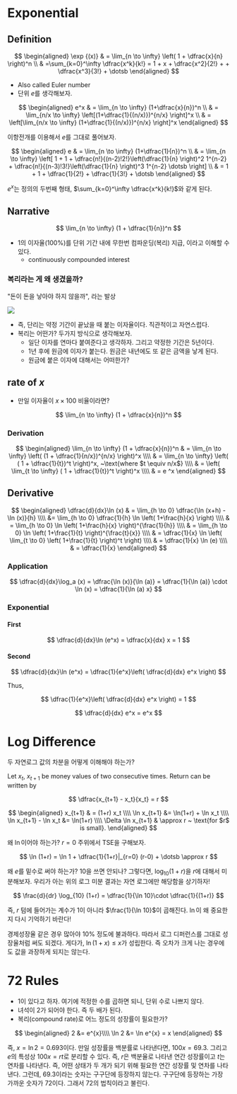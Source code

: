 
# Exponential 

## Definition 

$$
\begin{aligned}
\exp {(x)} & = \lim_{n \to \infty} \left( 1 + \dfrac{x}{n} \right)^n \\ 
& =\sum_{k=0}^\infty \dfrac{x^k}{k!} = 1 + x + \dfrac{x^2}{2!} + + \dfrac{x^3}{3!} + \dotsb
\end{aligned}
$$

* Also called Euler number 
* 단위 $e$를 생각해보자. 

$$
\begin{aligned}
e^x & = \lim_{n \to \infty} (1+\dfrac{x}{n})^n \\
& =  \lim_{n/x \to \infty} \left[(1+\dfrac{1}{(n/x)})^{n/x} \right]^x \\
& =  \left[\lim_{n/x \to \infty} (1+\dfrac{1}{(n/x)})^{n/x} \right]^x 
\end{aligned}
$$

이항전개를 이용해서 $e$를 그대로 풀어보자. 

$$
\begin{aligned}
e & = \lim_{n \to \infty} (1+\dfrac{1}{n})^n \\
& = \lim_{n \to \infty} \left[ 1 + 1 + \dfrac{n!}{(n-2)!2!}\left(\dfrac{1}{n} \right)^2 1^{n-2} + 
 \dfrac{n!}{(n-3)!3!}\left(\dfrac{1}{n} \right)^3 1^{n-2} 
\dotsb \right] \\
& = 1 + 1 + \dfrac{1}{2!} + 
 \dfrac{1}{3!} +  
\dotsb 
\end{aligned}
$$

$e^x$는 정의의 두번째 형태, $\sum_{k=0}^\infty \dfrac{x^k}{k!}$와 같게 된다. 

## Narrative 

$$
\lim_{n \to \infty} (1 + \dfrac{1}{n})^n
$$

* 1의 이자율(100%)를 단위 기간 내에 무한번 컴파운딩(복리) 지급, 이라고 이해할 수 있다. 
	+ continuously compounded interest 

### 복리라는 게 왜 생겼을까? 

"돈이 돈을 낳아야 하지 않을까", 라는 발상 

![](https://www.bok.or.kr/static/portal/img/ecostudy/es_da_fr_01_f.gif)

* 즉,  단리는 약정 기간이 끝났을 때 붙는 이자율이다. 직관적이고 자연스럽다. 
* 복리는 어떤가? 두가지 방식으로 생각해보자. 
	* 일단 이자를 연마다 붙여준다고 생각하자. 그리고 약정한 기간은 5년이다. 
	* 1년 후에 원금에 이자가 붙는다. 원금은 내년에도 또 같은 금액을 낳게 된다. 
	* 원금에 붙은 이자에 대해서는 어떠한가? 

## rate of $x$

* 만일 이자율이 $x \times 100$ 비율이라면? 

$$
\lim_{n \to \infty} (1 + \dfrac{x}{n})^n
$$

### Derivation 

$$
\begin{aligned}
\lim_{n \to \infty} (1 + \dfrac{x}{n})^n   & = \lim_{n \to \infty} \left( (1 + \dfrac{1}{n/x})^{n/x} \right)^x \\\\
& = \lim_{n \to \infty} \left( ( 1 + \dfrac{1}{t})^t \right)^x, ~\text{where $t \equiv n/x$} \\\\
& = \left( \lim_{t \to \infty} ( 1 + \dfrac{1}{t})^t \right)^x \\\\
& =  e ^x
\end{aligned}
$$

## Derivative 

$$
\begin{aligned}
\dfrac{d}{dx}\ln (x) & = \lim_{h \to 0} \dfrac{\ln (x+h) - \ln (x)}{h} \\\\
&=  \lim_{h \to 0} \dfrac{1}{h} \ln \left( 1+\frac{h}{x} \right) \\\\
& =  \lim_{h \to 0} \ln 
\left( 1+\frac{h}{x} \right)^{\frac{1}{h}} \\\\
& =  \lim_{h \to 0} \ln \left( 1+\frac{1}{t} \right)^{\frac{t}{x}} \\\\
& = \dfrac{1}{x} \ln \left( \lim_{t \to 0} \left( 1+\frac{1}{t} \right)^t \right) \\\\
& = \dfrac{1}{x} \ln (e) \\\\
& = \dfrac{1}{x}
\end{aligned}
$$

### Application 

$$
\dfrac{d}{dx}\log_a (x) = \dfrac{\ln (x)}{\ln (a)} = \dfrac{1}{\ln (a)} \cdot \ln (x) = \dfrac{1}{\ln (a) x}
$$

### Exponential 

#### First 

$$
\dfrac{d}{dx}\ln (e^x) = \dfrac{x}{dx} x = 1 
$$

#### Second 

$$
\dfrac{d}{dx}\ln (e^x) = \dfrac{1}{e^x}\left( \dfrac{d}{dx} e^x \right)
$$

Thus, 

$$
\dfrac{1}{e^x}\left( \dfrac{d}{dx} e^x \right) = 1
$$

$$
\dfrac{d}{dx} e^x = e^x
$$

# Log Difference 

두 자연로그 값의 차분을 어떻게 이해해야 하는가? 

Let $x_t$, $x_{t+1}$ be money values of two consecutive times. Return can be written by 

$$
\dfrac{x_{t+1} - x_t}{x_t}  = r
$$

$$
\begin{aligned}
x_{t+1} & = (1+r) x_t \\\\
\ln x_{t+1} &= \ln(1+r) + \ln x_t \\\\
\ln x_{t+1} - \ln x_t &= \ln(1+r) \\\\
\Delta \ln x_{t+1} & \approx r ~ \text{for $r$ is small}.
\end{aligned}
$$

왜 $\ln$이어야 하는가? $r=0$ 주위에서 TSE을 구해보자. 

$$
\ln (1+r) = \ln 1 + \dfrac{1}{1+r}|_{r=0} (r-0)  + \dotsb \approx r
$$

왜 $e$를 밑수로 써야 하는가? 10을 쓰면 안되나? 그렇다면, $\log_{10} (1+r)$을 $r$에 대해서 미분해보자. 우리가 아는 위의 로그 미분 결과는 자연 로그에만 해당함을 상기하자! 

$$
\frac{d}{dr} \log_{10} (1+r) = \dfrac{1}{\ln 10}\cdot \dfrac{1}{(1+r)} 
$$

즉, $r$ 텀에 들어가는 계수가 1이 아니라 $\frac{1}{\ln 10}$이 곱해진다. $\ln$이 왜 중요한지 다시 기억하기 바란다! 

경제성장율 같은 경우 많아야 10% 정도에 불과하다. 따라서 로그 디퍼런스를 그대로 성장율처럼 써도 되겠다. 게다가, $\ln (1+x) \leq x$가 성립한다. 즉 오차가 크게 나는 경우에도 값을 과장하게 되지는 않는다. 

# 72 Rules 

- 1이 있다고 하자. 여기에 적정한 수를 곱하면 되니, 단위 수로 나쁘지 않다. 
- 녀석이 2가 되어야 한다. 즉 두 배가 된다. 
- 복리(compound rate)로 어느 정도의 성장률이 필요한가? 

$$
\begin{aligned}
2 &= e^{x}\\\\
\ln 2 &= \ln e^{x} = x
\end{aligned}
$$

즉, $x = \ln 2 = 0.693$이다. 만일 성장률을 백분률로 나타낸다면, $100 x = 69.3$. 그리고 $e$의 특성상  $100x = rt$로 분리할 수 있다. 즉, $r$은 백분율로 나타낸 연간 성장률이고 $t$는 연차를 나타낸다. 즉, 어떤 상태가 두 개가 되기 위해 필요한 연간 성장률 및 연차를 나타낸다. 그런데, 69.3이라는 숫자는 구구단에 등장하지 않는다. 구구단에 등장하는 가장 가까운 숫자가 72이다. 그래서 72의 법칙이라고 불린다. 
<!--stackedit_data:
eyJoaXN0b3J5IjpbLTQ3Nzc0MTU3MywtODIyMTM5MTI2LDE0Mz
M5MzMwMjYsNzEwNTkxNzE1LDM2MzE0OTQ3NywzODA1MjY4ODAs
LTE5MzE4MjY1ODQsMTQzNzAyMDAwNywxNjQxNDAzMjc1LC0xMT
E0OTcwOTI5LC0yMTQyMTA0MDAzLDE3MDQ3Njg2OTMsLTgzMTA1
NjY1MCwxNDQ2NDk3OTM4XX0=
-->